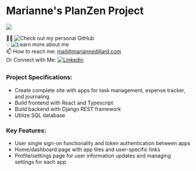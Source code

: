# Marianne's PlanZen Project

![](https://komarev.com/ghpvc/?username=Marianne-PlanZen)

   👱‍♀️ ![Check out my personal GitHub](https://www.github.com/dillardm89)  
   💡 ![Learn more about me](https://www.mariannedillard.com)  
   📫 How to reach me: mail@mariannedillard.com  
   Or Connect with Me: [![Linkedin](https://i.stack.imgur.com/gVE0j.png)](https://www.linkedin.com/in/dillardm)  
   
## 
### Project Specifications:

- Create complete site with apps for task management, expense tracker, and journaling
- Build frontend with React and Typescript
- Build backend with Django REST framework
- Utilize SQL database

### Key Features:

- User single sign-on functionality and token authentication between apps
- Home/dashboard page with app tiles and user-specific links
- Profile/settings page for user information updates and managing settings for each app
